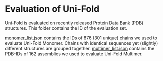 # Evaluation of Uni-Fold

Uni-Fold is evaluated on recently released Protein Data Bank (PDB) structures. This folder contains the ID of the evaluation set.

[monomer_list.json](./monomer_list.json) contains the IDs of 876 (301 unique) chains we used to evaluate Uni-Fold Monomer. Chains with identical sequences yet (slightly) different structures are grouped together. [multimer_list.json](./multimer_list.json) contains the PDB-IDs of 162 assemblies we used to evaluate Uni-Fold Multimer.
